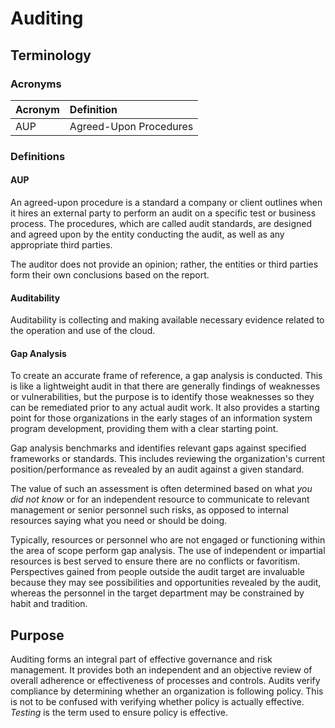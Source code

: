 # Auditing

## Terminology

### Acronyms

| Acronym | Definition |
| :--- | :--- |
| AUP | Agreed-Upon Procedures |

### Definitions

#### AUP

An agreed-upon procedure is a standard a company or client outlines when it hires an external party to perform an audit on a specific test or business process. The procedures, which are called audit standards, are designed and agreed upon by the entity conducting the audit, as well as any appropriate third parties.

The auditor does not provide an opinion; rather, the entities or third parties form their own conclusions based on the report.

#### Auditability

Auditability is collecting and making available necessary evidence related to the operation and use of the cloud.

#### Gap Analysis

To create an accurate frame of reference, a gap analysis is conducted. This is like a lightweight audit in that there are generally findings of weaknesses or vulnerabilities, but the purpose is to identify those weaknesses so they can be remediated prior to any actual audit work. It also provides a starting point for those organizations in the early stages of an information system program development, providing them with a clear starting point.

Gap analysis benchmarks and identifies relevant gaps against specified frameworks or standards. This includes reviewing the organization's current position/performance as revealed by an audit against a given standard.

The value of such an assessment is often determined based on what _you did not know_ or for an independent resource to communicate to relevant management or senior personnel such risks, as opposed to internal resources saying what you need or should be doing.

Typically, resources or personnel who are not engaged or functioning within the area of scope perform gap analysis. The use of independent or impartial resources is best served to ensure there are no conflicts or favoritism. Perspectives gained from people outside the audit target are invaluable because they may see possibilities and opportunities revealed by the audit, whereas the personnel in the target department may be constrained by habit and tradition.

## Purpose

Auditing forms an integral part of effective governance and risk management. It provides both an independent and an objective review of overall adherence or effectiveness of processes and controls. Audits verify compliance by determining whether an organization is following policy. This is not to be confused with verifying whether policy is actually effective. _Testing_ is the term used to ensure policy is effective.

